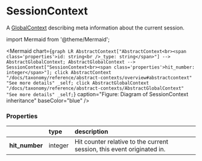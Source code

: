 # SessionContext

A [GlobalContext](/taxonomy/reference/global-contexts/overview.md) describing meta information about the current session.

import Mermaid from '@theme/Mermaid';

<Mermaid chart={`
	graph LR
		AbstractContext["AbstractContext<br><span class='properties'>id: string<br />_type: string</span>"] --> AbstractGlobalContext;
    AbstractGlobalContext --> SessionContext["SessionContext<br><span class='properties'>hit_number: integer</span>"];
    click AbstractContext "/docs/taxonomy/reference/abstract-contexts/overview#abstractcontext" "See more details" _self;
    click AbstractGlobalContext "/docs/taxonomy/reference/abstract-contexts/AbstractGlobalContext" "See more details" _self;
`} caption="Figure: Diagram of SessionContext inheritance" baseColor="blue" />

### Properties
|                 | type      | description
| :--             | :--       | :--           
| **hit_number**  | integer   | Hit counter relative to the current session, this event originated in.
